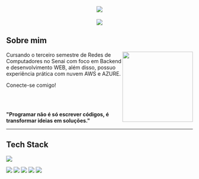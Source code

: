 <h1 align="center"> 
 <img src="https://capsule-render.vercel.app/api?type=waving&height=300&color=6a5acd&text=Vitória%20Batista%20&reversal=false&section=header&fontColor=FFFFFF&textBg=false">
</h1>

<p align="center">
 <img src="https://readme-typing-svg.herokuapp.com?font=Poetsen+One&size=35&pause=1000&color=FFFFFF&center=true&vCenter=true&width=435&lines=SysAdmin%2FNetwork+Analyst">
</p>

## Sobre mim

<img align="right" height= "190" src="https://i.pinimg.com/736x/de/92/62/de9262092623c6d5e715850171e2c92e.jpg">

Cursando o terceiro semestre de Redes de Computadores no Senai com foco em Backend e desenvolvimento WEB, além disso, possuo experiência prática com nuvem AWS e AZURE.

Conecte-se comigo!

<br><br>

**"Programar não é só escrever códigos, é transformar ideias em soluções."**

---

## Tech Stack

<p aling="center">
 <img src="https://skillicons.dev/icons?i=arduino,aws,azure,git,grafana,html,linux,mysql,nginx,ubuntu,windows">
 
</p>
<p aling="center">
 <img src="https://img.shields.io/badge/C++-%2300599C.svg?logo=c%2B%2B&logoColor=white">
 <img src="https://img.shields.io/badge/GitHub-%23121011.svg?logo=github&logoColor=white">
 <img src="https://img.shields.io/badge/Pinterest-%23E60023.svg?logo=Pinterest&logoColor=white">
 <img src="https://img.shields.io/badge/ChatGPT-74aa9c?logo=openai&logoColor=white">
 <img src="https://img.shields.io/badge/Canva-%2300C4CC.svg?&logo=Canva&logoColor=white">
 </p>

